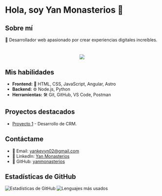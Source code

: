 # Hola, soy Yan Monasterios 👋

## Sobre mí
🚀 Desarrollador web apasionado por crear experiencias digitales increíbles.

<h1 align="center">
  <img src="https://readme-typing-svg.herokuapp.com/?lines=Hola,+soy+Yan+Monasterios;Desarrollador+web+apasionado;Especializado+en+Astro+y+React&center=true&size=25">
</h1>

## Mis habilidades
- **Frontend:** 🎨 HTML, CSS, JavaScript, Angular, Astro
- **Backend:** ⚙️ Node.js, Python
- **Herramientas:** 🛠️ Git, GitHub, VS Code, Postman

## Proyectos destacados
- [Proyecto 1](https://github.com/yanmonasterios/dashboard_atriux) - Desarrollo de CRM.

## Contáctame
- 📧 Email: yankevyn02@gmail.com
- 💼 LinkedIn: [Yan Monasterios](https://www.linkedin.com/in/yan-monasterios-a1231a258/)
- 🐙 GitHub: [yanmonasterios](https://github.com/yanmonasterios)

## Estadísticas de GitHub
![Estadísticas de GitHub](https://github-readme-stats.vercel.app/api?username=yanmonasterios&show_icons=true&theme=radical)
![Lenguajes más usados](https://github-readme-stats.vercel.app/api/top-langs/?username=yanmonasterios&layout=compact&theme=radical)
